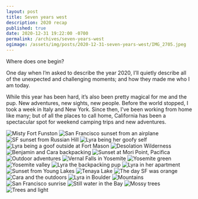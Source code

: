 ```yaml
---
layout: post
title: Seven years west
description: 2020 recap
published: true
date: 2020-12-31 19:22:00 -0700
permalink: /archives/seven-years-west
ogimage: /assets/img/posts/2020-12-31-seven-years-west/IMG_2705.jpeg
---
```

Where does one begin?

One day when I’m asked to describe the year 2020, I’ll quietly describe all of the unexpected and challenging moments; and how they made me who I am today. 

While this year has been hard, it’s also been pretty magical for me and the pup. New adventures, new sights, new people. Before the world stopped, I took a week in Italy and New York. Since then, I’ve been working from home like many; but of all the places to call home, California has been a spectacular spot for weekend camping trips and new adventures. 

![Misty Fort Funston][1]
![San Francisco sunset from an airplane][2]
![SF sunset from Russian Hill][3]
![Lyra being her goofy self][4]
![Lyra being a goof outside at Fort Mason][5]
![Desolation Wilderness][6]
![Benjamin and Cara backpacking][7]
![Sunset at Mori Point, Pacifica][8]
![Outdoor adventures][9]
![Vernal Falls in Yosemite][10]
![Yosemite green][11]
![Yosemite valley][12]
![Lyra the backpacking pup][13]
![Lyra in her apartment][14]
![Sunset from Young Lakes][15]
![Tenaya Lake][16]
![The day SF was orange][17]
![Cara and the outdoors][18]
![Lyra in Boulder][19]
![Mountains][20]
![San Francisco sunrise][21]
![Still water in the Bay][22]
![Mossy trees][23]
![Trees and light][24]

[1]: /assets/img/posts/2020-12-31-seven-years-west/IMG_1908.jpeg
[2]: /assets/img/posts/2020-12-31-seven-years-west/IMG_2024.jpeg
[3]: /assets/img/posts/2020-12-31-seven-years-west/IMG_2705.jpeg
[4]: /assets/img/posts/2020-12-31-seven-years-west/IMG_0669.jpeg
[5]: /assets/img/posts/2020-12-31-seven-years-west/IMG_3217.jpeg
[6]: /assets/img/posts/2020-12-31-seven-years-west/IMG_5459.jpeg
[7]: /assets/img/posts/2020-12-31-seven-years-west/IMG_5473.jpeg
[8]: /assets/img/posts/2020-12-31-seven-years-west/IMG_5664.jpeg
[9]: /assets/img/posts/2020-12-31-seven-years-west/IMG_5884.jpeg
[10]: /assets/img/posts/2020-12-31-seven-years-west/IMG_6123.jpeg
[11]: /assets/img/posts/2020-12-31-seven-years-west/IMG_6171.jpeg
[12]: /assets/img/posts/2020-12-31-seven-years-west/IMG_6223.jpeg
[13]: /assets/img/posts/2020-12-31-seven-years-west/IMG_6986.jpeg
[14]: /assets/img/posts/2020-12-31-seven-years-west/IMG_0048.jpeg
[15]: /assets/img/posts/2020-12-31-seven-years-west/IMG_0207.jpeg
[16]: /assets/img/posts/2020-12-31-seven-years-west/IMG_0324.jpeg
[17]: /assets/img/posts/2020-12-31-seven-years-west/IMG_0958.jpeg
[18]: /assets/img/posts/2020-12-31-seven-years-west/IMG_0149.jpeg
[19]: /assets/img/posts/2020-12-31-seven-years-west/IMG_0482.jpeg
[20]: /assets/img/posts/2020-12-31-seven-years-west/IMG_0494.jpeg
[21]: /assets/img/posts/2020-12-31-seven-years-west/IMG_0764.jpeg
[22]: /assets/img/posts/2020-12-31-seven-years-west/IMG_1413.jpeg
[23]: /assets/img/posts/2020-12-31-seven-years-west/IMG_1738.jpeg
[24]: /assets/img/posts/2020-12-31-seven-years-west/IMG_1766.jpeg
